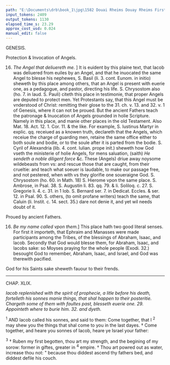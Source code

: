 ```yaml
---
path: "E:\Documents\drb\book_1\jpg\1582 Douai Rheims Douay Rheims First Edition  1 of 3 1609 Old Testament.pdf-167.jpg"
input_tokens: 2409
output_tokens: 1130
elapsed_time_s: 23.29
approx_cost_usd: 0.024
manual_edit: false
---
```

GENESIS.

<aside>Protection & Invocation of Angels.</aside>

16. *The Angel that deliuereth me.* ] It is euident by this plaine text, that Iacob was deliuered from euiles by an Angel, and that he inuocated the same Angel to blesse his nephewes, S. Basil (li. 3. cont. Eunom. in initio) sheweth by this place among others, that an Angel is present with euerie one, as a pedagogue, and pastor, directing his life. S. Chrysostom also (ho. 7. in laud. S. Pauli) citeth this place in testimonie, that proper Angels are deputed to protect men. Yet Protestants say, that this Angel must be vnderstood of Christ: remitting their glose to the 31. ch. v. 13. and 32. v. 1 of Genesis, where it can not be proued. But the ancient Fathers teach the patronage & Inuocation of Angels grounded in holie Scripture. Namely in this place, and manie other places in the old Testament. Also Mat. 18. Act. 12. 1. Cor. 11. & the like. For example, S. Iustinus Martyr in explic. qq. receiued as a knowen truth, declareth that the Angels, which receiue the charge of guarding men, retaine the same office either to both soule and bodie, or to the soule after it is parted from the bodie. S. Cyril of Alexandria (lib. 4. cont. Iulian. prope init.) sheweth how God vseth the ministerie of holie Angels, for mens saluation, (saith) *He sendeth a noble diligent force* &c. These (Angels) driue away noysome wildebeasts from vs: and rescue those that are caught, from their crueltie: and teach what soeuer is laudable, to make our passage free, and not pestered, when with vs they glorifie one soueraigne God. S. Chrysostom (ho. 60. in Math. 18) S. Hierome vpon the same place. S. Ambrose, in Psal. 38. S. Augustin li. 83. qq. 79. & li. Soliloq. c. 27. S. Gregorie li. 4. c. 31. in 1 Iob. S. Bernard ser. 7. in Dedicat. Eccles. & ser. 12. in Psal. 90. S. others, (to omit profane writers) teach the same, that Caluin (li. Instit. c. 14. sect. 35.) dare not denie it, and yet wil needs doubt of it.

<aside>Proued by ancient Fathers.</aside>

16. *Be my name called vpon them.*] This place hath two good literal senses. For first it importeth, that Ephraim and Manasses were made participants among the Tribes, of the blessings of Abraham, Isaac, and Iacob. Secondly that God would blesse them, for Abraham, Isaac, and Iacobs sake: so Moyses praying for the whole people (Exodi. 32.) besought God to remember, Abraham, Isaac, and Israel, and God was therewith pacified.

<aside>God for his Saints sake sheweth fauour to their frends.</aside>

---

CHAP. XLIX.

*Iacob replenished with the spirit of prophecie, a litle before his death, fortelleth his sonnes manie things, that shal happen to their posteritie. Chargeth some of them with faultes past, blesseth euerie one. 29. Appointeth where to burie him. 32. and dyeth.*

<sup>1</sup> AND Iacob called his sonnes, and said to them: Come together, that I <sup>2</sup> may shew you the things that shal come to you in the last dayes. † Come together, and heare you sonnes of Iacob, heare ye Israel your father:

<sup>3</sup> † Ruben my first begotten, thou art my strength, and the begining of my sorow: former in giftes, greater in <sup>4</sup> empire. † Thou art powred out as water, increase thou not: " because thou diddest ascend thy fathers bed, and diddest defile his couch.

[^1]: These are predictions not blessings. S. Amb. li. de Benedict. Patriar.

[^2]: A prophecie not an imprecation. Aug. li. 16. c. 12. cont. Faust.